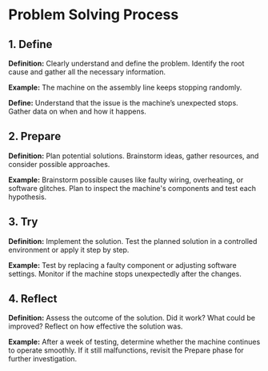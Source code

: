 # Problem Solving Process

## 1. Define

**Definition:** Clearly understand and define the problem. Identify the root cause and gather all the necessary information.

**Example:**
The machine on the assembly line keeps stopping randomly.

**Define:**
Understand that the issue is the machine’s unexpected stops. Gather data on when and how it happens.

## 2. Prepare

**Definition:** Plan potential solutions. Brainstorm ideas, gather resources, and consider possible approaches.

**Example:**
Brainstorm possible causes like faulty wiring, overheating, or software glitches. Plan to inspect the machine's components and test each hypothesis.

## 3. Try

**Definition:** Implement the solution. Test the planned solution in a controlled environment or apply it step by step.

**Example:**
Test by replacing a faulty component or adjusting software settings. Monitor if the machine stops unexpectedly after the changes.

## 4. Reflect

**Definition:** Assess the outcome of the solution. Did it work? What could be improved? Reflect on how effective the solution was.

**Example:**
After a week of testing, determine whether the machine continues to operate smoothly. If it still malfunctions, revisit the Prepare phase for further investigation.
